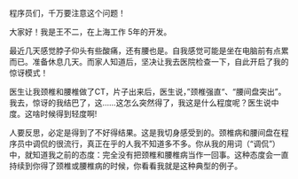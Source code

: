 程序员们，千万要注意这个问题！

大家好！我是王不二，在上海工作 5年的开发。

最近几天感觉脖子仰头有些酸痛，还有腰也是。自我感觉可能是坐在电脑前有点累而已。准备休息几天。而家人知道后，坚决让我去医院检查一下，自此开启了我的惊讶模式！

医生让我颈椎和腰椎做了CT，片子出来后，医生说，”颈椎强直“、“腰间盘突出”。我去，惊讶的我结巴了，这……这怎么突然得了，我这是什么程度呢？医生说中度。这啥时候得到轻度啊!

人要反思，必定是得到了不好得结果。这是我切身感受到的。颈椎病和腰间盘在程序员中调侃的很流行，真正在乎的人我不知道多不多。你从我的用词（“调侃”）中，就知道我之前的态度：完全没有把颈椎和腰椎病当作一回事。这种态度会一直持续到你得了颈椎或腰椎病的时候，你看看我就是这种典型的例子。 
